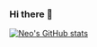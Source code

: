### Hi there 👋

<!--
**NeoHuang/NeoHuang** is a ✨ _special_ ✨ repository because its `README.md` (this file) appears on your GitHub profile.

Here are some ideas to get you started:

- 🔭 I’m currently working on ...
- 🌱 I’m currently learning ...
- 👯 I’m looking to collaborate on ...
- 🤔 I’m looking for help with ...
- 💬 Ask me about ...
- 📫 How to reach me: ...
- 😄 Pronouns: ...
- ⚡ Fun fact: ...
-->
[![Neo's GitHub stats](https://github-readme-stats.vercel.app/api?username=NeoHuang)](https://github.com/anuraghazra/github-readme-stats)
